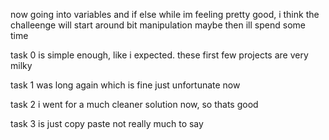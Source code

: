 now going into variables and if else while im feeling pretty good, i think the challeenge will start around bit manipulation maybe then ill spend some time

task 0 is simple enough, like i expected. these first few projects are very milky

task 1 was long again which is fine just unfortunate now

task 2 i went for a much cleaner solution now, so thats good

task 3 is just copy paste not really much to say